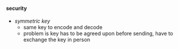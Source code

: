 

#### security 

+ _symmetric key_   
    + same key to encode and decode
    + problem is key has to be agreed upon before sending, have to exchange the key in person